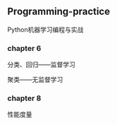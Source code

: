 ## Programming-practice

Python机器学习编程与实战



### chapter 6

分类、回归——监督学习

聚类——无监督学习

### chapter 8

性能度量

